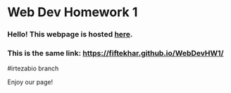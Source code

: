# Web Dev Homework 1

### Hello! This webpage is hosted [here](https://fiftekhar.github.io/WebDevHW1/).

### This is the same link: https://fiftekhar.github.io/WebDevHW1/

#irtezabio branch

Enjoy our page!